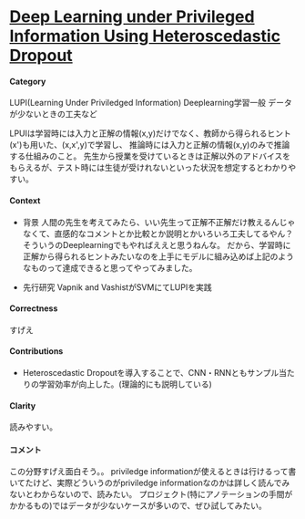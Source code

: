 # [Deep Learning under Privileged Information Using Heteroscedastic Dropout](http://openaccess.thecvf.com/content_cvpr_2018/papers/Lambert_Deep_Learning_Under_CVPR_2018_paper.pdf)
  
####  Category
LUPI(Learning Under Priviledged Information)
Deeplearning学習一般
データが少ないときの工夫など

LPUIは学習時には入力と正解の情報(x,y)だけでなく、教師から得られるヒント(x')も用いた、(x,x',y)で学習し、
推論時には入力と正解の情報(x,y)のみで推論する仕組みのこと。
先生から授業を受けているときは正解以外のアドバイスをもらえるが、テスト時には生徒が受けれないといった状況を想定するとわかりやすい。

#### Context
* 背景
人間の先生を考えてみたら、いい先生って正解不正解だけ教えるんじゃなくて、直感的なコメントとか比較とか説明とかいろいろ工夫してるやん？
そういうのDeeplearningでもやればええと思うねんな。
だから、学習時に正解から得られるヒントみたいなのを上手にモデルに組み込めば上記のようなものって達成できると思ってやってみました。

* 先行研究
Vapnik and VashistがSVMにてLUPIを実践

 
#### Correctness
すげえ

#### Contributions  
* Heteroscedastic Dropoutを導入することで、CNN・RNNともサンプル当たりの学習効率が向上した。(理論的にも説明している)

####  Clarity
読みやすい。

#### コメント
この分野すげえ面白そう。。
priviledge informationが使えるときは行けるって書いてたけど、実際どういうのがpriviledge informationなのかは詳しく読んでみないとわからないので、読みたい。
プロジェクト(特にアノテーションの手間がかかるもの)ではデータが少ないケースが多いので、ぜひ試してみたい。
